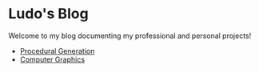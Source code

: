 # Ludo's Blog

Welcome to my blog documenting my professional and personal projects!

- [Procedural Generation](./pages/pcg.md)
- [Computer Graphics](./pages/opengl.md)